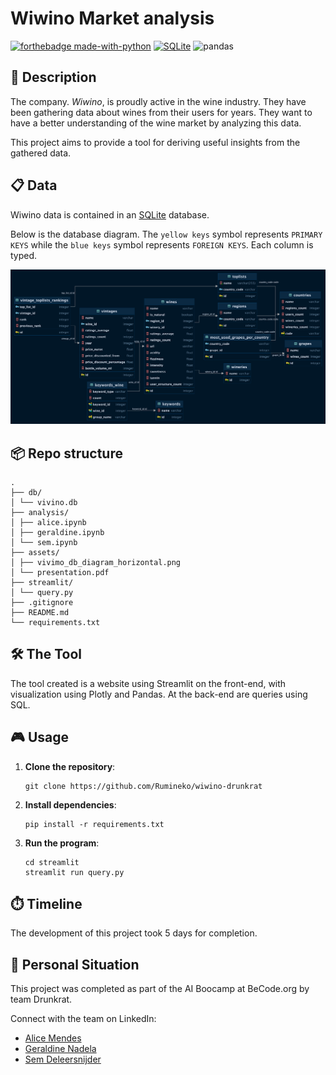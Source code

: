 # Wiwino Market analysis

[![forthebadge made-with-python](https://ForTheBadge.com/images/badges/made-with-python.svg)](https://www.python.org/)
[![SQLite](https://img.shields.io/badge/SQLite-003B57?style=for-the-badge&logo=sqlite&logoColor=white)](https://www.sqlite.org/)
![pandas](https://img.shields.io/badge/Pandas-2C2D72?style=for-the-badge&logo=pandas&logoColor=white)



## 📒 Description

The company. _Wiwino_, is proudly active in the wine industry. They have been gathering data about wines from their users for years. They want to have a better understanding of the wine market by analyzing this data.

This project aims to provide a tool for deriving useful insights from the gathered data.

## 📋 Data

Wiwino data is contained in an [SQLite](https://www.sqlite.org/index.html) database. 

Below is the database diagram. The `yellow keys` symbol represents `PRIMARY KEYS` while the `blue keys` symbol represents `FOREIGN KEYS`. Each column is typed. 

![DB diagram](./assets/vivino_db_diagram_horizontal.png)


## 📦 Repo structure

```
.
├── db/
│ └── vivino.db
├── analysis/
│ ├── alice.ipynb
│ ├── geraldine.ipynb
│ └── sem.ipynb
├── assets/
│ ├── vivimo_db_diagram_horizontal.png
│ └── presentation.pdf
├── streamlit/
│ └── query.py
├── .gitignore
├── README.md
└── requirements.txt
```

## 🛠️ The Tool

The tool created is a website using Streamlit on the front-end, with visualization using Plotly and Pandas. At the back-end are queries using SQL.


## 🎮 Usage

1. **Clone the repository**: 

    ```
    git clone https://github.com/Rumineko/wiwino-drunkrat
    ```

2. **Install dependencies**: 

    ```
    pip install -r requirements.txt
    ```

3. **Run the program**: 

    ```
    cd streamlit
    streamlit run query.py
    ```
## ⏱️ Timeline

The development of this project took 5 days for completion.

## 📌 Personal Situation

This project was completed as part of the AI Boocamp at BeCode.org by team Drunkrat. 

Connect with the team on LinkedIn:
- [Alice Mendes](https://www.linkedin.com/in/alice-edcm/)
- [Geraldine Nadela](https://www.linkedin.com/in/gnadela/)
- [Sem Deleersnijder](https://www.linkedin.com/in/sem-deleersnijder-62b3bb286/)